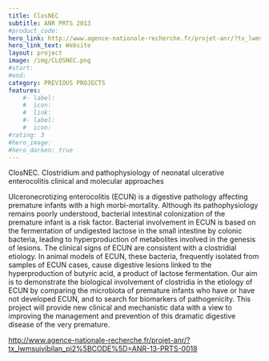 ```yaml
---
title: ClosNEC
subtitle: ANR PRTS 2013
#product_code: 
hero_link: http://www.agence-nationale-recherche.fr/projet-anr/?tx_lwmsuivibilan_pi2%5BCODE%5D=ANR-13-PRTS-0018
hero_link_text: Website
layout: project
image: /img/CLOSNEC.png
#start:
#end: 
category: PREVIOUS PROJECTS
features:
    #- label: 
    #  icon: 
    #  link: 
    #- label: 
    #  icon: 
#rating: 3
#hero_image: 
#hero_darken: true
---
```


ClosNEC. Clostridium and pathophysiology of neonatal ulcerative enterocolitis clinical and molecular approaches

Ulceronecrotizing enterocolitis (ECUN) is a digestive pathology affecting premature infants with a high morbi-mortality. Although its pathophysiology remains poorly understood, bacterial intestinal colonization of the premature infant is a risk factor. Bacterial involvement in ECUN is based on the fermentation of undigested lactose in the small intestine by colonic bacteria, leading to hyperproduction of metabolites involved in the genesis of lesions. The clinical signs of ECUN are consistent with a clostridial etiology. In animal models of ECUN, these bacteria, frequently isolated from samples of ECUN cases, cause digestive lesions linked to the hyperproduction of butyric acid, a product of lactose fermentation.
Our aim is to demonstrate the biological involvement of clostridia in the etiology of ECUN by comparing the microbiota of premature infants who have or have not developed ECUN, and to search for biomarkers of pathogenicity. This project will provide new clinical and mechanistic data with a view to improving the management and prevention of this dramatic digestive disease of the very premature.

http://www.agence-nationale-recherche.fr/projet-anr/?tx_lwmsuivibilan_pi2%5BCODE%5D=ANR-13-PRTS-0018
